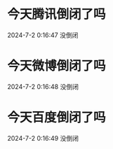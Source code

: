 # 今天腾讯倒闭了吗

2024-7-2 0:16:47 没倒闭

# 今天微博倒闭了吗

2024-7-2 0:16:48 没倒闭

# 今天百度倒闭了吗

2024-7-2 0:16:49 没倒闭

